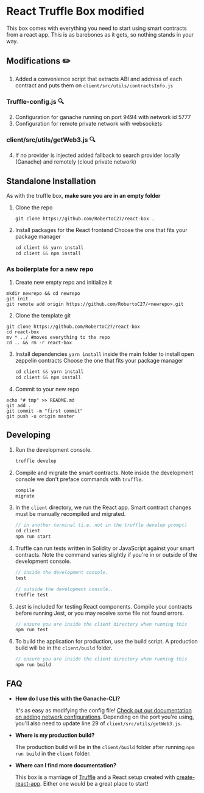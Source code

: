 


# React Truffle Box modified 

This box comes with everything you need to start using smart contracts from a react app. This is as barebones as it gets, so nothing stands in your way.
## Modifications ✏️
1. Added a convenience script that extracts ABI and address of each contract and puts them on `client/src/utils/contractsInfo.js`
### Truffle-config.js 🔍
2. Configuration for ganache running on port 9494 with network id 5777
3. Configuration for remote private network with websockets

### client/src/utils/getWeb3.js 🔍
4. If no provider is injected added fallback to search provider locally (Ganache) and remotely (cloud private network)
## Standalone Installation

As with the truffle box, **make sure you are in an empty folder**
1. Clone the repo
   ```
   git clone https://github.com/RobertoC27/react-box .
   ```
2. Install packages for the React frontend
    Choose the one that fits your package manager
   ```javascript
   cd client && yarn install
   cd client && npm install
   ```
### As boilerplate for a new repo
1. Create new empty repo and initialize it
```
mkdir newrepo && cd newrepo
git init
git remote add origin https://github.com/RobertoC27/<newrepo>.git
```
2. Clone the template git
```
git clone https://github.com/RobertoC27/react-box
cd react-box
mv * ../ #moves everything to the repo
cd .. && rm -r react-box
```

3. Install dependencies
   `yarn install` inside the main folder to install open zeppelin contracts
    Choose the one that fits your package manager
   ```javascript
   cd client && yarn install
   cd client && npm install
   ```

4. Commit to your new repo
```
echo "# tmp" >> README.md
git add .
git commit -m "first commit"
git push -u origin master
```

## Developing
1. Run the development console.
    ```javascript
    truffle develop
    ```

2. Compile and migrate the smart contracts. Note inside the development console we don't preface commands with `truffle`.
    ```javascript
    compile
    migrate
    ```

3. In the `client` directory, we run the React app. Smart contract changes must be manually recompiled and migrated.
    ```javascript
    // in another terminal (i.e. not in the truffle develop prompt)
    cd client
    npm run start
    ```

4. Truffle can run tests written in Solidity or JavaScript against your smart contracts. Note the command varies slightly if you're in or outside of the development console.
    ```javascript
    // inside the development console.
    test

    // outside the development console..
    truffle test
    ```

5. Jest is included for testing React components. Compile your contracts before running Jest, or you may receive some file not found errors.
    ```javascript
    // ensure you are inside the client directory when running this
    npm run test
    ```

6. To build the application for production, use the build script. A production build will be in the `client/build` folder.
    ```javascript
    // ensure you are inside the client directory when running this
    npm run build
    ```

## FAQ

* __How do I use this with the Ganache-CLI?__

    It's as easy as modifying the config file! [Check out our documentation on adding network configurations](http://truffleframework.com/docs/advanced/configuration#networks). Depending on the port you're using, you'll also need to update line 29 of `client/src/utils/getWeb3.js`.

* __Where is my production build?__

    The production build will be in the `client/build` folder after running `npm run build` in the `client` folder.

* __Where can I find more documentation?__

    This box is a marriage of [Truffle](http://truffleframework.com/) and a React setup created with [create-react-app](https://github.com/facebookincubator/create-react-app/blob/master/packages/react-scripts/template/README.md). Either one would be a great place to start!
